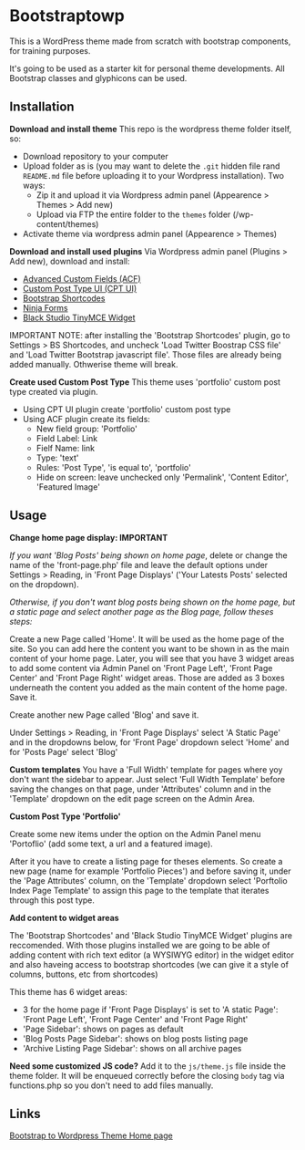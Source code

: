 # Bootstraptowp

This is a WordPress theme made from scratch with bootstrap components, for training purposes.

It's going to be used as a starter kit for personal theme developments. All Bootstrap classes and glyphicons can be used.

## Installation

**Download and install theme**
This repo is the wordpress theme folder itself, so:
- Download repository to your computer
- Upload folder as is (you may want to delete the `.git` hidden file rand `README.md` file before uploading it to your Wordpress installation). Two ways:
    + Zip it and upload it via Wordpress admin panel (Appearence > Themes > Add new)
    + Upload via FTP the entire folder to the `themes` folder (/wp-content/themes)
- Activate theme via wordpress admin panel (Appearence > Themes)

**Download and install used plugins**
Via Wordpress admin panel (Plugins > Add new), download and install:
- [Advanced Custom Fields (ACF)](https://wordpress.org/plugins/advanced-custom-fields/)
- [Custom Post Type UI (CPT UI)](https://wordpress.org/plugins/custom-post-type-ui/)
- [Bootstrap Shortcodes](https://wordpress.org/plugins/bootstrap-shortcodes/)
- [Ninja Forms](https://wordpress.org/plugins/ninja-forms/)
- [Black Studio TinyMCE Widget](https://wordpress.org/plugins/black-studio-tinymce-widget/)

IMPORTANT NOTE: after installing the 'Bootstrap Shortcodes' plugin, go to Settings > BS Shortcodes, and uncheck 'Load Twitter Boostrap CSS file' and 'Load Twitter Bootstrap javascript file'. Those files are already being added manually. Othwerise theme will break.

**Create used Custom Post Type**
This theme uses 'portfolio' custom post type created via plugin.
- Using CPT UI plugin create 'portfolio' custom post type
- Using ACF plugin create its fields:
    + New field group: 'Portfolio'
    + Field Label: Link
    + Fielf Name: link
    + Type: 'text'
    + Rules: 'Post Type', 'is equal to', 'portfolio'
    + Hide on screen: leave unchecked only 'Permalink', 'Content Editor', 'Featured Image'

## Usage

**Change home page display: IMPORTANT**

_If you want 'Blog Posts' being shown on home page_, delete or change the name of the 'front-page.php' file and leave the default options under Settings > Reading, in 'Front Page Displays' ('Your Latests Posts' selected on the dropdown).

_Otherwise, if you don't want blog posts being shown on the home page, but a static page and select another page as the Blog page, follow theses steps:_

Create a new Page called 'Home'. It will be used as the home page of the site. So you can add here the content you want to be shown in as the main content of your home page. Later, you will see that you have 3 widget areas to add some content via Admin Panel on 'Front Page Left', 'Front Page Center' and 'Front Page Right' widget areas. Those are added as 3 boxes underneath the content you added as the main content of the home page. Save it.

Create another new Page called 'Blog' and save it.

Under Settings > Reading, in 'Front Page Displays' select 'A Static Page' and in the dropdowns below, for 'Front Page' dropdown select 'Home' and for 'Posts Page' select 'Blog'

**Custom templates**
You have a 'Full Width' template for pages where yoy don't want the sidebar to appear. Just select 'Full Width Template' before saving the changes on that page, under 'Attributes' column and in the 'Template' dropdown on the edit page screen on the Admin Area.

**Custom Post Type 'Portfolio'**

Create some new items under the option on the Admin Panel menu 'Portoflio' (add some text, a url and a featured image).

After it you have to create a listing page for theses elements. So create a new page (name for example 'Portfolio Pieces') and before saving it, under the 'Page Attributes' column, on the 'Template' dropdown select 'Porftolio Index Page Template' to assign this page to the template that iterates through this post type.

**Add content to widget areas**

The 'Bootstrap Shortcodes' and 'Black Studio TinyMCE Widget' plugins are reccomended. With those plugins installed we are going to be able of adding content with rich text editor (a WYSIWYG editor) in the widget editor and also haveing access to bootstrap shortcodes (we can give it a style of columns, buttons, etc from shortcodes)

This theme has 6 widget areas:
- 3 for the home page if 'Front Page Displays' is set to 'A static Page': 'Front Page Left', 'Front Page Center' and 'Front Page Right'
- 'Page Sidebar': shows on pages as default
- 'Blog Posts Page Sidebar': shows on blog posts listing page
- 'Archive Listing Page Sidebar': shows on all archive pages

**Need some customized JS code?**
Add it to the `js/theme.js` file inside the theme folder. It will be enqueued correctly before the closing `body` tag via functions.php so you don't need to add files manually.

## Links
[Bootstrap to Wordpress Theme Home page](http://nicolasblancom.com/bootstraptowp-theme)
